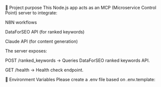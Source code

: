 📌 Project purpose
This Node.js app acts as an MCP (Microservice Control Point) server to integrate:

N8N workflows

DataForSEO API (for ranked keywords)

Claude API (for content generation)

The server exposes:

POST /ranked_keywords → Queries DataForSEO ranked keywords API.

GET /health → Health check endpoint.

🚀 Environment Variables
Please create a .env file based on .env.template:
